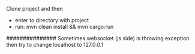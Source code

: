 Clone project and then
- enter to directory with project
- run: mvn clean install && mvn cargo:run

###############
Sometimes websocket (js side) is throwing exception then try to change localhost to 127.0.0.1
